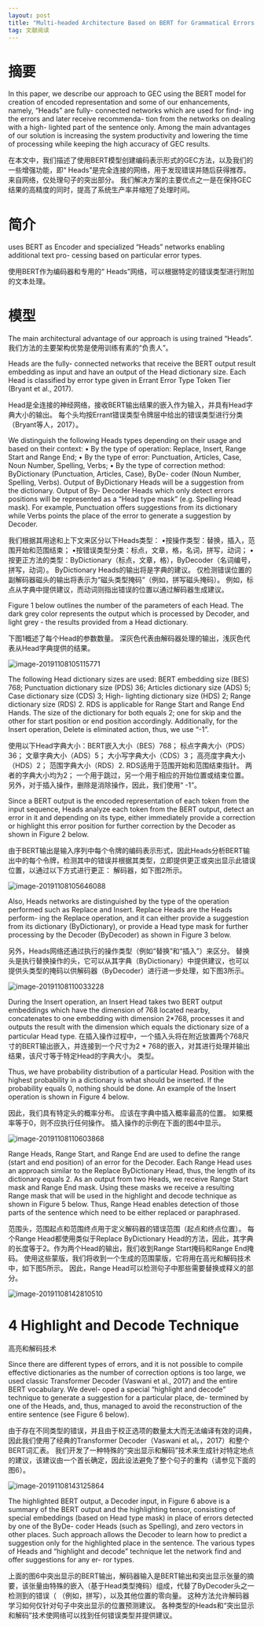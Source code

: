 ```yaml
---
layout: post
title: "Multi-headed Architecture Based on BERT for Grammatical Errors Correction"
tag: 文献阅读
---
```


# **摘要**

In this paper, we describe our approach to GEC using the BERT model for creation of encoded representation and some of our enhancements, namely, “Heads” are fully- connected networks which are used for find- ing the errors and later receive recommenda- tion from the networks on dealing with a high- lighted part of the sentence only. Among the main advantages of our solution is increasing the system productivity and lowering the time of processing while keeping the high accuracy of GEC results. 

在本文中，我们描述了使用BERT模型创建编码表示形式的GEC方法，以及我们的一些增强功能，即“ Heads”是完全连接的网络，用于发现错误并随后获得推荐。 来自网络，仅处理句子的突出部分。 我们解决方案的主要优点之一是在保持GEC结果的高精度的同时，提高了系统生产率并缩短了处理时间。

# **简介**

uses BERT as Encoder and specialized “Heads” networks enabling additional text pro- cessing based on particular error types.

使用BERT作为编码器和专用的“ Heads”网络，可以根据特定的错误类型进行附加的文本处理。

# **模型**

The main architectural advantage of our approach is using trained “Heads”.  我们方法的主要架构优势是使用训练有素的“负责人”。

Heads are the fully- connected networks that receive the BERT output result embedding as input and have an output of the Head dictionary size. Each Head is classified by error type given in Errant Error Type Token Tier (Bryant et al., 2017). 

Head是全连接的神经网络，接收BERT输出结果的嵌入作为输入，并具有Head字典大小的输出。 每个头均按Errant错误类型令牌层中给出的错误类型进行分类（Bryant等人，2017）。

We distinguish the following Heads types depending on their usage and based on their context:
• By the type of operation: Replace, Insert, Range Start and Range End;
• By the type of error: Punctuation, Articles, Case, Noun Number, Spelling, Verbs;
• By the type of correction method: ByDictionary (Punctuation, Articles, Case), ByDe- coder (Noun Number, Spelling, Verbs). Output of ByDictionary Heads will be a suggestion from the dictionary. Output of By- Decoder Heads which only detect errors positions will be represented as a “Head type mask” (e.g. Spelling Head mask). For example, Punctuation offers suggestions from its dictionary while Verbs points the place of the error to generate a suggestion by Decoder.

我们根据其用途和上下文来区分以下Heads类型：
•按操作类型：替换，插入，范围开始和范围结束；
•按错误类型分类：标点，文章，格，名词，拼写，动词；
•按更正方法的类型：ByDictionary（标点，文章，格），ByDecoder（名词编号，拼写，动词）。 ByDictionary Heads的输出将是字典的建议。 仅检测错误位置的副解码器磁头的输出将表示为“磁头类型掩码”（例如，拼写磁头掩码）。 例如，标点从字典中提供建议，而动词则指出错误的位置以通过解码器生成建议。

Figure 1 below outlines the number of the parameters of each Head. The dark grey color represents the output which is processed by Decoder, and light grey - the results provided from a Head dictionary.

下图1概述了每个Head的参数数量。 深灰色代表由解码器处理的输出，浅灰色代表从Head字典提供的结果。

![image-20191108105115771](../yaolinxia.github.io/img/image-20191108105115771.png)

The following Head dictionary sizes are used: BERT embedding size (BES) 768; Punctuation dictionary size (PDS) 36; Articles dictionary size (ADS) 5; Case dictionary size (CDS) 3; High- lighting dictionary size (HDS) 2; Range dictionary size (RDS) 2. RDS is applicable for Range Start and Range End Hands. The size of the dictionary for both equals 2; one for skip and the other for start position or end position accordingly. Additionally, for the Insert operation, Delete is eliminated action, thus, we use “-1”.

使用以下Head字典大小：BERT嵌入大小（BES）768； 标点字典大小（PDS）36； 文章字典大小（ADS）5； 大小写字典大小（CDS）3； 高亮度字典大小（HDS）2； 范围字典大小（RDS）2. RDS适用于范围开始和范围结束指针。 两者的字典大小均为2； 一个用于跳过，另一个用于相应的开始位置或结束位置。 另外，对于插入操作，删除是消除操作，因此，我们使用“ -1”。

Since a BERT output is the encoded representation of each token from the input sequence, Heads analyze each token from the BERT output, detect an error in it and depending on its type, either immediately provide a correction or highlight this error position for further correction by the Decoder as shown in Figure 2 below. 

由于BERT输出是输入序列中每个令牌的编码表示形式，因此Heads分析BERT输出中的每个令牌，检测其中的错误并根据其类型，立即提供更正或突出显示此错误位置，以通过以下方式进行更正： 解码器，如下图2所示。

![image-20191108105646088](../yaolinxia.github.io/img/image-20191108105646088.png)

Also, Heads networks are distinguished by the type of the operation performed such as Replace and Insert. Replace Heads are the Heads perform- ing the Replace operation, and it can either provide a suggestion from its dictionary (ByDictionary), or provide a Head type mask for further processing by the Decoder (ByDecoder) as shown in Figure 3 below. 

另外，Heads网络还通过执行的操作类型（例如“替换”和“插入”）来区分。 替换头是执行替换操作的头，它可以从其字典（ByDictionary）中提供建议，也可以提供头类型的掩码以供解码器（ByDecoder）进行进一步处理，如下图3所示。

![image-20191108110033228](../yaolinxia.github.io/img/image-20191108110033228.png)

During the Insert operation, an Insert Head takes two BERT output embeddings which have the dimension of 768 located nearby, concatenates to one embedding with dimension 2*768, processes it and outputs the result with the dimension which equals the dictionary size of a particular Head type. 在插入操作过程中，一个插入头将在附近放置两个768尺寸的BERT输出嵌入，并连接到一个尺寸为2 * 768的嵌入，对其进行处理并输出结果，该尺寸等于特定Head的字典大小。 类型。

Thus, we have probability distribution of a particular Head. Position with the highest probability in a dictionary is what should be inserted. If the probability equals 0, nothing should be done. An example of the Insert operation is shown in Figure 4 below.

因此，我们具有特定头的概率分布。 应该在字典中插入概率最高的位置。 如果概率等于0，则不应执行任何操作。 插入操作的示例在下面的图4中显示。

![image-20191108110603868](../yaolinxia.github.io/img/image-20191108110603868.png)

Range Heads, Range Start, and Range End are used to define the range (start and end position) of an error for the Decoder. Each Range Head uses an approach similar to the Replace ByDictionary Head, thus, the length of its dictionary equals 2. As an output from two Heads, we receive Range Start mask and Range End mask. Using these masks we receive a resulting Range mask that will be used in the highlight and decode technique as shown in Figure 5 below. Thus, Range Head enables detection of those parts of the sentence which need to be either replaced or paraphrased.

范围头，范围起点和范围终点用于定义解码器的错误范围（起点和终点位置）。 每个Range Head都使用类似于Replace ByDictionary Head的方法，因此，其字典的长度等于2。作为两个Head的输出，我们收到Range Start掩码和Range End掩码。 使用这些蒙版，我们将收到一个生成的范围蒙版，它将用在高光和解码技术中，如下图5所示。 因此，Range Head可以检测句子中那些需要替换或释义的部分。

![image-20191108142810510](../yaolinxia.github.io/img/image-20191108142810510.png)

# **4 Highlight and Decode Technique** 

高亮和解码技术

Since there are different types of errors, and it is not possible to compile effective dictionaries as the number of correction options is too large, we used classic Transformer Decoder (Vaswani et al., 2017) and the entire BERT vocabulary. We devel- oped a special “highlight and decode” technique to generate a suggestion for a particular place, de- termined by one of the Heads, and, thus, managed to avoid the reconstruction of the entire sentence (see Figure 6 below). 

由于存在不同类型的错误，并且由于校正选项的数量太大而无法编译有效的词典，因此我们使用了经典的Transformer Decoder（Vaswani et al。，2017）和整个BERT词汇表。 我们开发了一种特殊的“突出显示和解码”技术来生成针对特定地点的建议，该建议由一个首长确定，因此设法避免了整个句子的重构（请参见下面的图6）。

![image-20191108143125864](../yaolinxia.github.io/img/image-20191108143125864.png)

The highlighted BERT output, a Decoder input, in Figure 6 above is a summary of the BERT output and the highlighting tensor, consisting of special embeddings (based on Head type mask) in place of errors detected by one of the ByDe- coder Heads (such as Spelling), and zero vectors in other places. Such approach allows the Decoder to learn how to predict a suggestion only for the highlighted place in the sentence. The various types of Heads and “highlight and decode” technique let the network find and offer suggestions for any er- ror types.

上面的图6中突出显示的BERT输出，解码器输入是BERT输出和突出显示张量的摘要，该张量由特殊的嵌入（基于Head类型掩码）组成，代替了ByDecoder头之一检测到的错误（ （例如，拼写），以及其他位置的零向量。 这种方法允许解码器学习如何仅针对句子中突出显示的位置预测建议。 各种类型的Heads和“突出显示和解码”技术使网络可以找到任何错误类型并提供建议。